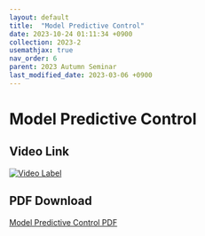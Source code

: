 ```yaml
---
layout: default
title:  "Model Predictive Control"
date: 2023-10-24 01:11:34 +0900
collection: 2023-2
usemathjax: true
nav_order: 6
parent: 2023 Autumn Seminar
last_modified_date: 2023-03-06 +0900
---
```

# Model Predictive Control
<!-- ## <center> Abstract </center>
Francis Guthrie claimed in 1852 the four color problem. We
proof two essential lemmas and then solve six color problem. We expand
the proof of six color problem into five, four color problem. Kempe
published this proof in 1879. However the flaw was discovered in 1890
by Heawood. Although flawed, Kempe’s idea was used as one of a basic
tool. -->
## Video Link

[![Video Label](https://img.youtube.com/vi/zUQfnHKLDrE/hqdefault.jpg)](https://youtu.be/zUQfnHKLDrE)

## PDF Download

<a target='_blank' href='../2023-2/2023-2_download/MPC.pdf'>Model Predictive Control PDF</a>